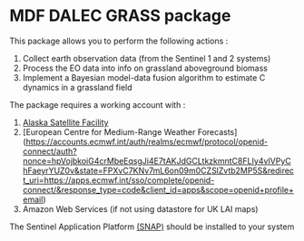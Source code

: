 # MDF DALEC GRASS package 

This package allows you to perform the following actions : 

1. Collect earth observation data (from the Sentinel 1 and 2 systems)
2. Process the EO data into info on grassland aboveground biomass
3. Implement a Bayesian model-data fusion algorithm to estimate C dynamics in a grassland field

The package requires a working account with : 

1. [Alaska Satellite Facility](https://asf.alaska.edu)
2. [European Centre for Medium-Range Weather Forecasts] (https://accounts.ecmwf.int/auth/realms/ecmwf/protocol/openid-connect/auth?nonce=hpVojbkoiG4crMbeEqsgJi4E7tAKJdGCLtkzkmntC8FLIy4vIVPyChFaeyrYUZ0v&state=FPXvC7KNv7mL6on09m0CZSlZvtb2MP5S&redirect_uri=https://apps.ecmwf.int/sso/complete/openid-connect/&response_type=code&client_id=apps&scope=openid+profile+email)
3. Amazon Web Services (if not using datastore for UK LAI maps)

The Sentinel Application Platform [(SNAP)](https://step.esa.int/main/download/snap-download/) should be installed to your system 





